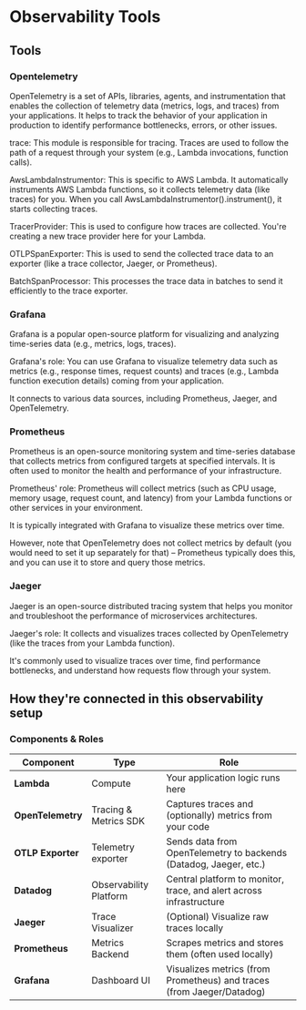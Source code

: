 # Observability Tools

## Tools

### Opentelemetry

OpenTelemetry is a set of APIs, libraries, agents, and instrumentation that enables the collection of telemetry data (metrics, logs, and traces) from your applications. It helps to track the behavior of your application in production to identify performance bottlenecks, errors, or other issues.

trace: This module is responsible for tracing. Traces are used to follow the path of a request through your system (e.g., Lambda invocations, function calls).

AwsLambdaInstrumentor: This is specific to AWS Lambda. It automatically instruments AWS Lambda functions, so it collects telemetry data (like traces) for you. When you call AwsLambdaInstrumentor().instrument(), it starts collecting traces.

TracerProvider: This is used to configure how traces are collected. You're creating a new trace provider here for your Lambda.

OTLPSpanExporter: This is used to send the collected trace data to an exporter (like a trace collector, Jaeger, or Prometheus).

BatchSpanProcessor: This processes the trace data in batches to send it efficiently to the trace exporter.

### Grafana

Grafana is a popular open-source platform for visualizing and analyzing time-series data (e.g., metrics, logs, traces).

Grafana's role: You can use Grafana to visualize telemetry data such as metrics (e.g., response times, request counts) and traces (e.g., Lambda function execution details) coming from your application.

It connects to various data sources, including Prometheus, Jaeger, and OpenTelemetry.

### Prometheus

Prometheus is an open-source monitoring system and time-series database that collects metrics from configured targets at specified intervals. It is often used to monitor the health and performance of your infrastructure.

Prometheus' role: Prometheus will collect metrics (such as CPU usage, memory usage, request count, and latency) from your Lambda functions or other services in your environment.

It is typically integrated with Grafana to visualize these metrics over time.

However, note that OpenTelemetry does not collect metrics by default (you would need to set it up separately for that) – Prometheus typically does this, and you can use it to store and query those metrics.

### Jaeger

Jaeger is an open-source distributed tracing system that helps you monitor and troubleshoot the performance of microservices architectures.

Jaeger's role: It collects and visualizes traces collected by OpenTelemetry (like the traces from your Lambda function).

It's commonly used to visualize traces over time, find performance bottlenecks, and understand how requests flow through your system.

## How they're connected in this observability setup

### Components & Roles

| Component         | Type                   | Role                                                                  |
| ----------------- | ---------------------- | --------------------------------------------------------------------- |
| **Lambda**        | Compute                | Your application logic runs here                                      |
| **OpenTelemetry** | Tracing & Metrics SDK  | Captures traces and (optionally) metrics from your code               |
| **OTLP Exporter** | Telemetry exporter     | Sends data from OpenTelemetry to backends (Datadog, Jaeger, etc.)     |
| **Datadog**       | Observability Platform | Central platform to monitor, trace, and alert across infrastructure   |
| **Jaeger**        | Trace Visualizer       | (Optional) Visualize raw traces locally                               |
| **Prometheus**    | Metrics Backend        | Scrapes metrics and stores them (often used locally)                  |
| **Grafana**       | Dashboard UI           | Visualizes metrics (from Prometheus) and traces (from Jaeger/Datadog) |
